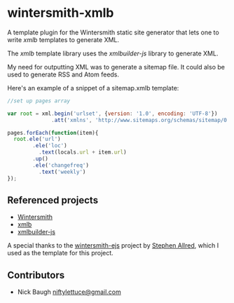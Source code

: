 # wintersmith-xmlb

A template plugin for the Wintersmith static site generator that lets one to write *xmlb* templates to generate XML.

The *xmlb* template library uses the *xmlbuilder-js* library to generate XML.

My need for outputting XML was to generate a sitemap file. It could also be used to generate RSS and Atom feeds.

Here's an example of a snippet of a sitemap.xmlb template:

```js
//set up pages array

var root = xml.begin('urlset', {version: '1.0', encoding: 'UTF-8'})
              .att('xmlns', 'http://www.sitemaps.org/schemas/sitemap/0.9')

pages.forEach(function(item){
  root.ele('url')
        .ele('loc')
          .text(locals.url + item.url)
        .up()
        .ele('changefreq')
          .text('weekly')
});
```

## Referenced projects

* [Wintersmith](https://github.com/jnordberg/wintersmith)
* [xmlb](https://github.com/jaredhanson/xmlb)
* [xmlbuilder-js](https://github.com/oozcitak/xmlbuilder-js)

A special thanks to the [wintersmith-ejs](https://github.com/stephenallred/wintersmith-ejs) project by [Stephen Allred](https://github.com/stephenallred), which I used as the template for this project.

## Contributors

* Nick Baugh <niftylettuce@gmail.com>
